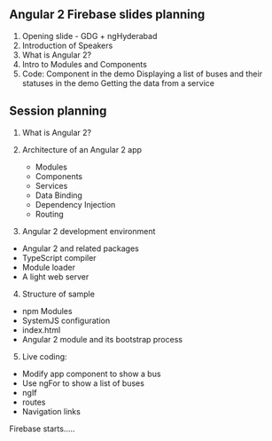 Angular 2 Firebase slides planning
-----------------------------------

1. Opening slide - GDG + ngHyderabad
2. Introduction of Speakers
3. What is Angular 2?
4. Intro to Modules and Components
5. Code: Component in the demo
	 Displaying a list of buses and their statuses in the demo
	 Getting the data from a service

Session planning
-----------------------
1. What is Angular 2?
2. Architecture of an Angular 2 app
	- Modules
	- Components
	- Services
	- Data Binding
	- Dependency Injection
	- Routing

3. Angular 2 development environment
 - Angular 2 and related packages
 - TypeScript compiler
 - Module loader
 - A light web server

4. Structure of sample
 - npm Modules
 - SystemJS configuration
 - index.html
 - Angular 2 module and its bootstrap process

5. Live coding:
 - Modify app component to show a bus
 - Use ngFor to show a list of buses
 - ngIf
 - routes
 - Navigation links

Firebase starts.....